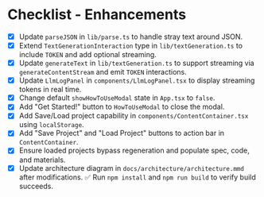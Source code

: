 # Checklist - Enhancements

- [x] Update `parseJSON` in `lib/parse.ts` to handle stray text around JSON.
- [x] Extend `TextGenerationInteraction` type in `lib/textGeneration.ts` to include `TOKEN` and add optional streaming.
- [x] Update `generateText` in `lib/textGeneration.ts` to support streaming via `generateContentStream` and emit `TOKEN` interactions.
- [x] Update `LlmLogPanel` in `components/LlmLogPanel.tsx` to display streaming tokens in real time.
- [x] Change default `showHowToUseModal` state in `App.tsx` to `false`.
- [x] Add "Get Started!" button to `HowToUseModal` to close the modal.
- [x] Add Save/Load project capability in `components/ContentContainer.tsx` using `localStorage`.
- [x] Add "Save Project" and "Load Project" buttons to action bar in `ContentContainer`.
- [x] Ensure loaded projects bypass regeneration and populate spec, code, and materials.
- [x] Update architecture diagram in `docs/architecture/architecture.mmd` after modifications.
✅ Run `npm install` and `npm run build` to verify build succeeds.
